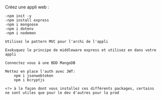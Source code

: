 Créez une appli web :

    -npm init -y
    -npm install express
    -npm i mongoose
    -npm i dotenv
    -npm i nodemon

    Utilisez le pattern MVC pour l'archi de l'appli

    Exokuquez le principe de middleware express et utilisez en dans votre appli

    Connectez vous à une BDD MangoDB

    Mettez en place l'auth avec JWT:
        npm i jsonwebtoken
        npm i bcryptjs

    <!> à la façon dont vous installez ces différents packages, certains ne sont utiles que pour le dev d'autres pour la prod